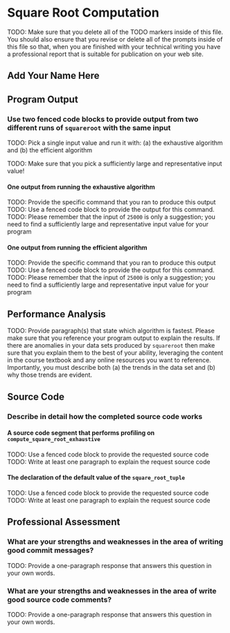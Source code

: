 # Square Root Computation

TODO: Make sure that you delete all of the TODO markers inside of this file. You
should also ensure that you revise or delete all of the prompts inside of this
file so that, when you are finished with your technical writing you have a
professional report that is suitable for publication on your web site.

## Add Your Name Here

## Program Output

### Use two fenced code blocks to provide output from two different runs of `squareroot` with the same input

TODO: Pick a single input value and run it with:
(a) the exhaustive algorithm
and
(b) the efficient algorithm

TODO: Make sure that you pick a sufficiently large and representative input value!

#### One output from running the exhaustive algorithm

TODO: Provide the specific command that you ran to produce this output
TODO: Use a fenced code block to provide the output for this command.
TODO: Please remember that the input of `25000` is only a suggestion;
you need to find a sufficiently large and representative input value for your program

#### One output from running the efficient algorithm

TODO: Provide the specific command that you ran to produce this output
TODO: Use a fenced code block to provide the output for this command.
TODO: Please remember that the input of `25000` is only a suggestion;
you need to find a sufficiently large and representative input value for your program

## Performance Analysis

TODO: Provide paragraph(s) that state which algorithm is fastest. Please make
sure that you reference your program output to explain the results. If there are
anomalies in your data sets produced by `squareroot` then make sure that you
explain them to the best of your ability, leveraging the content in the course
textbook and any online resources you want to reference. Importantly, you must
describe both (a) the trends in the data set and (b) why those trends are evident.

## Source Code

### Describe in detail how the completed source code works

#### A source code segment that performs profiling on `compute_square_root_exhaustive`

TODO: Use a fenced code block to provide the requested source code
TODO: Write at least one paragraph to explain the request source code

#### The declaration of the default value of the `square_root_tuple`

TODO: Use a fenced code block to provide the requested source code
TODO: Write at least one paragraph to explain the request source code

## Professional Assessment

### What are your strengths and weaknesses in the area of writing good commit messages?

TODO: Provide a one-paragraph response that answers this question in your own words.

### What are your strengths and weaknesses in the area of write good source code comments?

TODO: Provide a one-paragraph response that answers this question in your own words.
